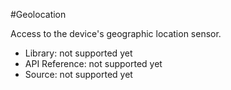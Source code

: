 #Geolocation

Access to the device's geographic location sensor.

* Library: not supported yet
* API Reference: not supported yet
* Source: not supported yet
